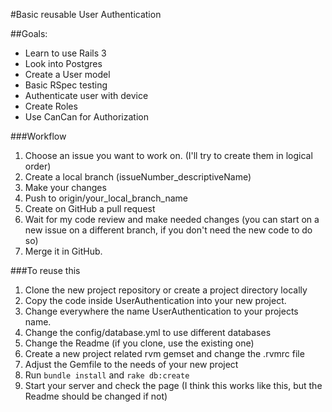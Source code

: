 #Basic reusable User Authentication

##Goals:
* Learn to use Rails 3
* Look into Postgres
* Create a User model
* Basic RSpec testing
* Authenticate user with device
* Create Roles
* Use CanCan for Authorization

###Workflow
1. Choose an issue you want to work on. (I'll try to create them in logical order)
2. Create a local branch (issueNumber_descriptiveName)
3. Make your changes
4. Push to origin/your_local_branch_name
5. Create on GitHub a pull request
6. Wait for my code review and make needed changes (you can start on a new issue on a different branch, if you don't need the new code to do so)
7. Merge it in GitHub.

###To reuse this
1. Clone the new project repository or create a project directory locally
2. Copy the code inside UserAuthentication into your new project.
3. Change everywhere the name UserAuthentication to your projects name.
4. Change the config/database.yml to use different databases 
5. Change the Readme (if you clone, use the existing one) 
6. Create a new project related rvm gemset and change the .rvmrc file
7. Adjust the Gemfile to the needs of your new project
8. Run `bundle install` and `rake db:create`
9. Start your server and check the page
(I think this works like this, but the Readme should be changed if not)